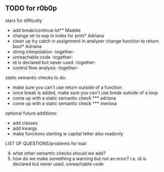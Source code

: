 ## TODO for r0b0p

stars for difficulty

- add break/continue lol\*\* Maddie
- change str to exp in index for print\* Adriana
- clean up try catch in assignment in analyzer change function to return bool\* Adriana
- string interpolation -together-
- unreachable code -together-
- id is declared but never used -together-
- control flow analysis -together-

static semantic checks to do:

- make sure you can't use return outside of a function
- once break is added, make sure you can't use break outside of a loop
- come up with a static semantic check \*\*\* adriana
- come up with a static semantic check \*\*\* merissa

optional future additions:

- add classes
- add kwargs
- make functions starting w capital letter also readonly

LIST OF QUESTIONS/problems for toal:

4. what other semantic checks should we add?
5. how do we make something a warning but not an error? i.e. id is declared but never used, unreachable code
